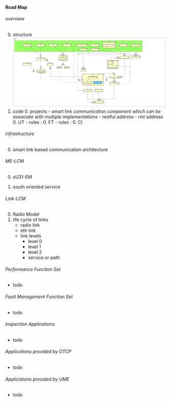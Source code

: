 #### Road Map

###### overview

0. structure
![component view of UME](component_ume.png)
0. code
    0. projects
        - smart link <span style="color:888888" size="">*communication component which can be associate with multiple implementations*</span>
            - restful address
            - rmi address 
    0. UT
        - rules : 
    0. FT
        - rules : 
    0. CI

###### infrastructure 
0. smart link based communication architecture


###### ME-LCM

0. sU31-EM

0. south oriented service


###### Link-LCM

0. Radio Model
0. life cycle of links
    - radio link
    - eth link
    - link levels
        - level 0
        - level 1
        - level 2
        - service or path


###### Performance Function Set
- todo

###### Fault Management Function Set
- todo

###### Inspection Applications
- todo

###### Applications provided by OTCP
- todo 

###### Applications provided by UME
- todo